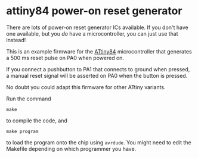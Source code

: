 # attiny84 power-on reset generator

There are lots of power-on reset generator ICs available.  If you don't have one available, but you *do* have a microcontroller, you can just use that instead!

This is an example firmware for the [ATtiny84](http://www.mouser.com/ds/2/268/doc8006-1066127.pdf) microcontroller that generates a 500 ms reset pulse on PA0 when powered on.

If you connect a pushbutton to PA1 that connects to ground when pressed, a manual reset signal will be asserted on PA0 when the button is pressed.

No doubt you could adapt this firmware for other ATtiny variants.

Run the command

```
make
```

to compile the code, and

```
make program
```

to load the program onto the chip using `avrdude`.  You might need to edit the Makefile depending on which programmer you have.
